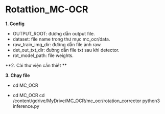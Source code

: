 # Rotattion_MC-OCR
**1. Config**
- OUTPUT_ROOT: đường dẫn output file.
- dataset: file name trong thư mục mc_ocr/data.
- raw_train_img_dir: đường dẫn file ảnh raw.
- det_out_txt_dir: đường dẫn file txt sau khi detector.
- rot_model_path: file weights.

**2. Cài thư viện cần thiết **


**3. Chạy file**

- cd MC_OCR
+ cd MC_OCR
   cd /content/gdrive/MyDrive/MC_OCR/mc_ocr/rotation_corrector
   python3 inference.py

